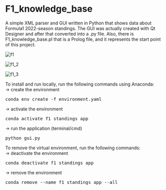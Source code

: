 # F1_knowledge_base
A simple XML parser and GUI written in Python that shows data about Formula1 2022-season standings.
The GUI was actually created with Qt Designer and after that converted into a .py file.
Also, there is F1_knowledge_base.pl that is a Prolog file, and it represents the start point of this project. 

![f1](https://user-images.githubusercontent.com/62925188/231102998-737809e9-d86c-473c-a967-40b85da45268.jpg)


![f1_2](https://user-images.githubusercontent.com/62925188/231103031-3eb82cd0-0438-4acc-a653-1d7cafed2745.jpg)


![f1_3](https://user-images.githubusercontent.com/62925188/231103051-8bbace37-21e5-4169-a294-3f618eef783f.jpg)

To install and run locally, run the following commands using Anaconda:<br>
-> create the environment<br>
<pre>conda env create -f environment.yaml</pre>
-> activate the environment<br>
<pre>conda activate f1_standings_app</pre>
-> run the application (terminal/cmd)<br>
<pre>python gui.py</pre>

To remove the virtual environment, run the following commands:<br>
-> deactivate the environment<br>
<pre>conda deactivate f1_standings_app</pre>
-> remove the environment<br>
<pre>conda remove --name f1_standings_app --all</pre>